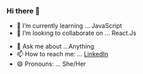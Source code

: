 ### Hi there 👋




- 🌱 I’m currently learning ... JavaScript
- 👯 I’m looking to collaborate on ... React.Js
<!-- - 🤔 I’m looking for help with ...  -->
- 💬 Ask me about ...Anything
- 📫 How to reach me: ... [LinkedIn](https://www.linkedin.com/in/afsanameem/)
- 😄 Pronouns: ... She/Her
<!-- - ⚡ Fun fact: ... -->
